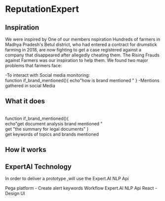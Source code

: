 # ReputationExpert

<h2>Inspiration</h2>

We were inspired by One of our members
nspiration
Hundreds of farmers in Madhya Pradesh's Betul district, who had entered a contract for drumstick farming in 2018, are now fighting to get a case registered against a company that disappeared after allegedly cheating them. The Rising Frauds against Farmers was our inspiration to help them. We found two major problems that farmers face:

-To interact with Social media monitoring: <br/>
function if_brand_mentioned(){
 echo"how is brand mentioned "
}
-Mentions gathered in social Media 

<h2>What it does</h2> <br/>
function if_brand_mentioned(){
<br/> echo"get document analysis brand mentioned "
 <br/>get "the summary for legal documents"
} <br/>
 get keywords of topics  and brands mentioned  
 
 <h2>How it works </h2>
 
  <h2>ExpertAI Technology</h2>
In order to deliver a prototype ,will use the Expert.AI NLP Api

Pega platform - Create alert keywords Workflow 
Expert.AI NLP Api 
React -Design UI
